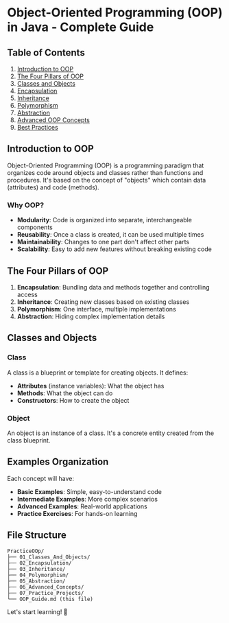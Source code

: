 # Object-Oriented Programming (OOP) in Java - Complete Guide

## Table of Contents
1. [Introduction to OOP](#introduction-to-oop)
2. [The Four Pillars of OOP](#the-four-pillars-of-oop)
3. [Classes and Objects](#classes-and-objects)
4. [Encapsulation](#encapsulation)
5. [Inheritance](#inheritance)
6. [Polymorphism](#polymorphism)
7. [Abstraction](#abstraction)
8. [Advanced OOP Concepts](#advanced-oop-concepts)
9. [Best Practices](#best-practices)

## Introduction to OOP

Object-Oriented Programming (OOP) is a programming paradigm that organizes code around objects and classes rather than functions and procedures. It's based on the concept of "objects" which contain data (attributes) and code (methods).

### Why OOP?
- **Modularity**: Code is organized into separate, interchangeable components
- **Reusability**: Once a class is created, it can be used multiple times
- **Maintainability**: Changes to one part don't affect other parts
- **Scalability**: Easy to add new features without breaking existing code

## The Four Pillars of OOP

1. **Encapsulation**: Bundling data and methods together and controlling access
2. **Inheritance**: Creating new classes based on existing classes
3. **Polymorphism**: One interface, multiple implementations
4. **Abstraction**: Hiding complex implementation details

## Classes and Objects

### Class
A class is a blueprint or template for creating objects. It defines:
- **Attributes** (instance variables): What the object has
- **Methods**: What the object can do
- **Constructors**: How to create the object

### Object
An object is an instance of a class. It's a concrete entity created from the class blueprint.

## Examples Organization

Each concept will have:
- **Basic Examples**: Simple, easy-to-understand code
- **Intermediate Examples**: More complex scenarios
- **Advanced Examples**: Real-world applications
- **Practice Exercises**: For hands-on learning

## File Structure

```
PracticeOOp/
├── 01_Classes_And_Objects/
├── 02_Encapsulation/
├── 03_Inheritance/
├── 04_Polymorphism/
├── 05_Abstraction/
├── 06_Advanced_Concepts/
├── 07_Practice_Projects/
└── OOP_Guide.md (this file)
```

Let's start learning! 🚀
